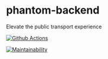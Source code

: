 # phantom-backend
Elevate the public transport experience  

[![Github Actions](https://github.com/atlp-rwanda/rca-phantom-team2-bn/actions/workflows/nodejs.yml/badge.svg?branch=develop)](https://github.com/atlp-rwanda/rca-phantom-team2-bn/actions/workflows/nodejs.yml)

[![Maintainability](https://api.codeclimate.com/v1/badges/eb341d3fc51e1a54ce98/maintainability)](https://codeclimate.com/github/atlp-rwanda/rca-phantom-team2-bn/maintainability)